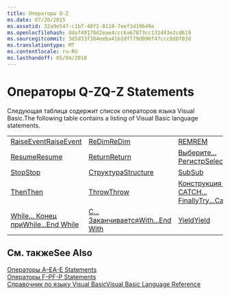 ```yaml
---
title: Операторы Q-Z
ms.date: 07/20/2015
ms.assetid: 32a9e547-c1b7-40f2-8118-7eef1d19649e
ms.openlocfilehash: ddaf49178d2eae4ccc6a67873cc131d43e2cd619
ms.sourcegitcommit: 3d5d33f384eeba41b2dff79d096f47ccc8d8f03d
ms.translationtype: MT
ms.contentlocale: ru-RU
ms.lasthandoff: 05/04/2018
---
```

# <a name="q-z-statements"></a><span data-ttu-id="d8e09-102">Операторы Q-Z</span><span class="sxs-lookup"><span data-stu-id="d8e09-102">Q-Z Statements</span></span>
<span data-ttu-id="d8e09-103">Следующая таблица содержит список операторов языка Visual Basic.</span><span class="sxs-lookup"><span data-stu-id="d8e09-103">The following table contains a listing of Visual Basic language statements.</span></span>  
  
|||||  
|---|---|---|---|  
|[<span data-ttu-id="d8e09-104">RaiseEvent</span><span class="sxs-lookup"><span data-stu-id="d8e09-104">RaiseEvent</span></span>](../../../visual-basic/language-reference/statements/raiseevent-statement.md)|[<span data-ttu-id="d8e09-105">ReDim</span><span class="sxs-lookup"><span data-stu-id="d8e09-105">ReDim</span></span>](../../../visual-basic/language-reference/statements/redim-statement.md)|[<span data-ttu-id="d8e09-106">REM</span><span class="sxs-lookup"><span data-stu-id="d8e09-106">REM</span></span>](../../../visual-basic/language-reference/statements/rem-statement.md)|[<span data-ttu-id="d8e09-107">RemoveHandler</span><span class="sxs-lookup"><span data-stu-id="d8e09-107">RemoveHandler</span></span>](../../../visual-basic/language-reference/statements/removehandler-statement.md)|  
|[<span data-ttu-id="d8e09-108">Resume</span><span class="sxs-lookup"><span data-stu-id="d8e09-108">Resume</span></span>](../../../visual-basic/language-reference/statements/resume-statement.md)|[<span data-ttu-id="d8e09-109">Return</span><span class="sxs-lookup"><span data-stu-id="d8e09-109">Return</span></span>](../../../visual-basic/language-reference/statements/return-statement.md)|[<span data-ttu-id="d8e09-110">Выберите... Регистр</span><span class="sxs-lookup"><span data-stu-id="d8e09-110">Select...Case</span></span>](../../../visual-basic/language-reference/statements/select-case-statement.md)|[<span data-ttu-id="d8e09-111">Set</span><span class="sxs-lookup"><span data-stu-id="d8e09-111">Set</span></span>](../../../visual-basic/language-reference/statements/set-statement.md)|  
|[<span data-ttu-id="d8e09-112">Stop</span><span class="sxs-lookup"><span data-stu-id="d8e09-112">Stop</span></span>](../../../visual-basic/language-reference/statements/stop-statement.md)|[<span data-ttu-id="d8e09-113">Структура</span><span class="sxs-lookup"><span data-stu-id="d8e09-113">Structure</span></span>](../../../visual-basic/language-reference/statements/structure-statement.md)|[<span data-ttu-id="d8e09-114">Sub</span><span class="sxs-lookup"><span data-stu-id="d8e09-114">Sub</span></span>](../../../visual-basic/language-reference/statements/sub-statement.md)|[<span data-ttu-id="d8e09-115">SyncLock</span><span class="sxs-lookup"><span data-stu-id="d8e09-115">SyncLock</span></span>](../../../visual-basic/language-reference/statements/synclock-statement.md)|  
|[<span data-ttu-id="d8e09-116">Then</span><span class="sxs-lookup"><span data-stu-id="d8e09-116">Then</span></span>](../../../visual-basic/language-reference/statements/then-statement.md)|[<span data-ttu-id="d8e09-117">Throw</span><span class="sxs-lookup"><span data-stu-id="d8e09-117">Throw</span></span>](../../../visual-basic/language-reference/statements/throw-statement.md)|[<span data-ttu-id="d8e09-118">Конструкция TRY... CATCH... Finally</span><span class="sxs-lookup"><span data-stu-id="d8e09-118">Try...Catch...Finally</span></span>](../../../visual-basic/language-reference/statements/try-catch-finally-statement.md)|[<span data-ttu-id="d8e09-119">Using</span><span class="sxs-lookup"><span data-stu-id="d8e09-119">Using</span></span>](../../../visual-basic/language-reference/statements/using-statement.md)|  
|[<span data-ttu-id="d8e09-120">While... Конец при</span><span class="sxs-lookup"><span data-stu-id="d8e09-120">While...End While</span></span>](../../../visual-basic/language-reference/statements/while-end-while-statement.md)|[<span data-ttu-id="d8e09-121">С... Заканчивается</span><span class="sxs-lookup"><span data-stu-id="d8e09-121">With...End With</span></span>](../../../visual-basic/language-reference/statements/with-end-with-statement.md)|[<span data-ttu-id="d8e09-122">Yield</span><span class="sxs-lookup"><span data-stu-id="d8e09-122">Yield</span></span>](../../../visual-basic/language-reference/statements/yield-statement.md)||  
  
## <a name="see-also"></a><span data-ttu-id="d8e09-123">См. также</span><span class="sxs-lookup"><span data-stu-id="d8e09-123">See Also</span></span>  
 [<span data-ttu-id="d8e09-124">Операторы A–E</span><span class="sxs-lookup"><span data-stu-id="d8e09-124">A-E Statements</span></span>](../../../visual-basic/language-reference/statements/a-e-statements.md)  
 [<span data-ttu-id="d8e09-125">Операторы F–P</span><span class="sxs-lookup"><span data-stu-id="d8e09-125">F-P Statements</span></span>](../../../visual-basic/language-reference/statements/f-p-statements.md)  
 [<span data-ttu-id="d8e09-126">Справочник по языку Visual Basic</span><span class="sxs-lookup"><span data-stu-id="d8e09-126">Visual Basic Language Reference</span></span>](../../../visual-basic/language-reference/index.md)
